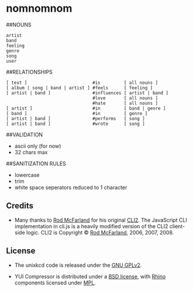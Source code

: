 nomnomnom
=========

##NOUNS
```
artist
band
feeling
genre
song
user
```

##RELATIONSHIPS
```
[ text ] 						 #is 		 [ all nouns ]
[ album | song | band | artist ] #feels 	 [ feeling ]
[ artist | band ] 				 #influences [ artist | band ]
								 #love 		 [ all nouns ]
								 #hate 		 [ all nouns ]
[ artist ] 						 #in 		 [ band | genre ]
[ band ] 						 #in 		 [ genre ]
[ artist | band ] 				 #performs 	 [ song ]
[ artist | band ] 				 #wrote 	 [ song ]
```

##VALIDATION
* ascii only (for now)
* 32 chars max

##SANITIZATION RULES
* lowercase
* trim
* white space seperators reduced to 1 character



Credits
-------

* Many thanks to [Rod McFarland](http://thrind.xamai.ca/) for his original [CLI2](http://code.google.com/p/wordpress-cli/). The JavaScript CLI implementation in cli.js is a heavily modified version of the CLI2 client-side logic. CLI2 is Copyright © [Rod McFarland](http://thrind.xamai.ca/), 2006, 2007, 2008.


License
-------

* The unixkcd code is released under  the [GNU GPLv2](http://www.gnu.org/licenses/gpl-2.0.html).

* YUI Compressor is distributed under a [BSD license](http://developer.yahoo.com/yui/license.html), with [Rhino](http://www.mozilla.org/rhino/) components licensed under [MPL](http://www.mozilla.org/MPL/).
